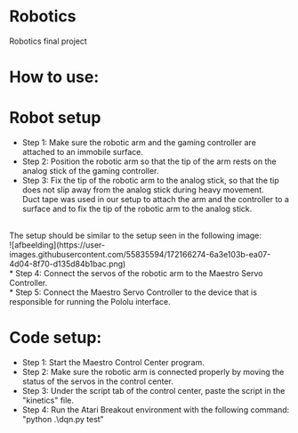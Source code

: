 # Robotics
Robotics final project
# How to use:
# Robot setup
* Step 1: Make sure the robotic arm and the gaming controller are attached to an immobile surface.<br />
* Step 2: Position the robotic arm so that the tip of the arm rests on the analog stick of the gaming controller.<br />
* Step 3: Fix the tip of the robotic arm to the analog stick, so that the tip does not slip away from the analog stick during heavy movement.<br />
Duct tape was used in our setup to attach the arm and the controller to a surface and to fix the tip of the robotic arm to the analog stick.<br />
<br />
The setup should be similar to the setup seen in the following image:
<br />
![afbeelding](https://user-images.githubusercontent.com/55835594/172166274-6a3e103b-ea07-4d04-8f70-d135d84b1bac.png)
<br />
* Step 4: Connect the servos of the robotic arm to the Maestro Servo Controller.<br />
* Step 5: Connect the Maestro Servo Controller to the device that is responsible for running the Pololu interface.<br />

# Code setup:
* Step 1: Start the Maestro Control Center program.
* Step 2: Make sure the robotic arm is connected properly by moving the status of the servos in the control center.
* Step 3: Under the script tab of the control center, paste the script in the "kinetics" file.
* Step 4: Run the Atari Breakout environment with the following command: "python .\dqn.py test"
